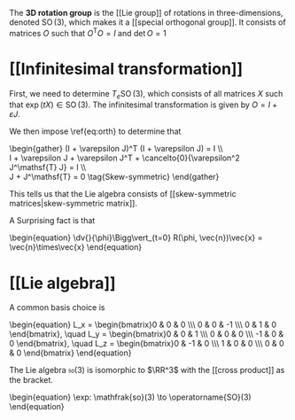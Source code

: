 The **3D rotation group** is the [[Lie group]] of rotations in three-dimensions, denoted $\operatorname{SO}(3)$, which makes it a [[special orthogonal group]]. It consists of matrices $O$ such that $O^\mathsf{T}O = I$ and $\det O = 1$

# [[Infinitesimal transformation]]

First, we need to determine $T_e \operatorname{SO}(3)$, which consists of all matrices $X$ such that $\exp(tX) \in \operatorname{SO}(3)$. The infinitesimal transformation is given by $O = I + \varepsilon J$.

We then impose \ref{eq:orth} to determine that

\\begin{gather}
(I + \varepsilon J)\^T (I + \varepsilon J) = I \\\\\
I  + \varepsilon J + \varepsilon J^T + \cancelto{0}{\varepsilon^2 J^\mathsf{T} J} = I \\\\\
J + J^\mathsf{T} = 0 \tag{Skew-symmetric}
\end{gather}

This tells us that the Lie algebra consists of [[skew-symmetric matrices|skew-symmetric matrix]].

A Surprising fact is that

\begin{equation}
\dv{}{\phi}\Bigg\vert_{t=0} R(\phi, \vec{n})\vec{x} = \vec{n}\times\vec{x}
\end{equation}

# [[Lie algebra]]




A common basis choice is

\begin{equation}
L_x = \begin{bmatrix}0 & 0 & 0 \\\\\ 0 & 0 & -1 \\\\\ 0 & 1 & 0 \end{bmatrix}, \quad L_y = \begin{bmatrix}0 & 0 & 1 \\\\\ 0 & 0 & 0 \\\\\ -1 & 0 & 0 \end{bmatrix}, \quad L_z = \begin{bmatrix}0 & -1 & 0 \\\\\ 1 & 0 & 0 \\\\\ 0 & 0 & 0 \end{bmatrix}
\end{equation}

The Lie algebra $\mathfrak{so}(3)$ is isomorphic to $\RR^3$ with the [[cross product]] as the bracket.

\begin{equation}
\exp: \mathfrak{so}(3) \to \operatorname{SO}(3)
\end{equation}
